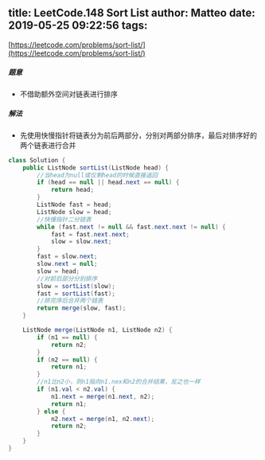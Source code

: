 title: LeetCode.148 Sort List
author: Matteo
date: 2019-05-25 09:22:56
tags:
---
[https://leetcode.com/problems/sort-list/](https://leetcode.com/problems/sort-list/)
##### 题意
* 不借助额外空间对链表进行排序
##### 解法
* 先使用快慢指针将链表分为前后两部分，分别对两部分排序，最后对排序好的两个链表进行合并
```java
class Solution {
    public ListNode sortList(ListNode head) {
        //当head为null或仅剩head的时候直接返回
        if (head == null || head.next == null) {
            return head;
        }
        ListNode fast = head;
        ListNode slow = head;
        //快慢指针二分链表
        while (fast.next != null && fast.next.next != null) {
            fast = fast.next.next;
            slow = slow.next;
        }
        fast = slow.next;
        slow.next = null;
        slow = head;
        //对前后部分分别排序
        slow = sortList(slow);
        fast = sortList(fast);
        //排完序后合并两个链表
        return merge(slow, fast);
    }

    ListNode merge(ListNode n1, ListNode n2) {
        if (n1 == null) {
            return n2;
        }
        if (n2 == null) {
            return n1;
        }
        //n1比n2小，则n1指向n1.nex和n2的合并结果，反之也一样
        if (n1.val < n2.val) {
            n1.next = merge(n1.next, n2);
            return n1;
        } else {
            n2.next = merge(n1, n2.next);
            return n2;
        }
    }
}
```
